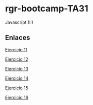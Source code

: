 # rgr-bootcamp-TA31
Javascript (II)

## Enlaces
<a href="https://rogergibertrovira.github.io/rgr-bootcamp-TA31/Ex11">Ejercicio 11</a> <br>

<a href="https://rogergibertrovira.github.io/rgr-bootcamp-TA31/Ex12">Ejercicio 12</a> <br>

<a href="https://rogergibertrovira.github.io/rgr-bootcamp-TA31/Ex13">Ejercicio 13</a> <br>

<a href="https://rogergibertrovira.github.io/rgr-bootcamp-TA31/Ex14">Ejercicio 14</a> <br>

<a href="https://rogergibertrovira.github.io/rgr-bootcamp-TA31/Ex15">Ejercicio 15</a> <br>

<a href="https://rogergibertrovira.github.io/rgr-bootcamp-TA31/Ex16">Ejercicio 16</a> <br>
